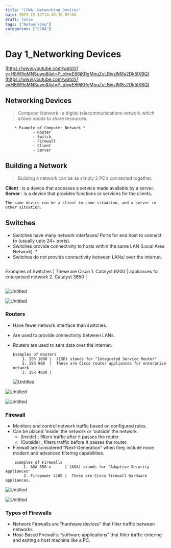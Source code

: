 ```yaml
---
title: "CCNA: Networking Devices"
date: 2023-12-12T14:40:10-07:00
draft: false
tags: ["Networking"]
categories: ["CCNA"]
---
```



# Day 1_Networking Devices

[https://www.youtube.com/watch?v=H8W9oMNSuwo&list=PLxbwE86jKRgMpuZuLBivzlM8s2Dk5lXBQ](https://www.youtube.com/watch?v=H8W9oMNSuwo&list=PLxbwE86jKRgMpuZuLBivzlM8s2Dk5lXBQ)

## **Networking Devices**

> Computer Network : a digital telecommunications network which allows nodes to share resources.
> 

```
    * Example of Computer Network *
            - Router
            - Switch
            - Firewall
            - Client
            - Server
```

## **Building a Network**

> Building a network can be as simply 2 PC’s connected together.
> 

**Client** : is a device that accesses a service made available by a server. **Server** : is a device that provides functions or services for the clients.

```
The same device can be a client in some situation, and a server in other situation.
```

## Switches

- Switches have many network interfaces/ Ports for end host to connect to (usually upto 24+ ports).
- Switches provide connectivity to hosts within the same LAN (Local Area Network). *
- Switches do not provide connectivity between LANs/ over the internet.

```
```
 Examples of Switches | These are Cisco
    1. Catalyst 9200  |  appliances for enterprised network
    2. Catalyst 3650  |

```
```

![Untitled](Day%201_Networking%20Devices%20db2a903f8b15429795054015b5cf7c60/Untitled.png)

![Untitled](Day%201_Networking%20Devices%20db2a903f8b15429795054015b5cf7c60/Untitled%201.png)

### **Routers**

- Have fewer network interface than switches.
- Are used to provide connectivity between LANs.
- Routers are used to sent data over the internet.
    
    ```
    Examples of Routers
        1. ISR 1000 |  (ISR) stands for "Integrated Service Router"
        2. ISR 900  |  These are Cisco router appliances for enterprise network
        3. ISR 4000 |
    ```
    
    ![Untitled](Day%201_Networking%20Devices%20db2a903f8b15429795054015b5cf7c60/Untitled%202.png)
    

![Untitled](Day%201_Networking%20Devices%20db2a903f8b15429795054015b5cf7c60/Untitled%203.png)

![Untitled](Day%201_Networking%20Devices%20db2a903f8b15429795054015b5cf7c60/Untitled%204.png)

### **Firewall**

- Monitors and control network traffic based on configured rules.
- Can be placed ‘inside’ the network or ‘outside’ the network.
    - (Inside) ; filters traffic after it passes the router.
    - (Outside) ; filters traffic before it passes the router.
- Firewall are considered “Next-Generation” when they include more modern and advanced filtering capabilities.

```
    Examples of Firewalls
        1. ASA 550-x      | (ASA) stands for "Adaptive Security Appliances"
        2. Firepower 2100 |  These are Cisco firewall hardware appliances.
```

![Untitled](Day%201_Networking%20Devices%20db2a903f8b15429795054015b5cf7c60/Untitled%205.png)

![Untitled](Day%201_Networking%20Devices%20db2a903f8b15429795054015b5cf7c60/Untitled%206.png)

### **Types of Firewalls**

- Network Firewalls are “hardware devices” that filter traffic between networks.
- Host-Based Firewalls: “software applications” that filter traffic entering and exiting a host machine like a PC.